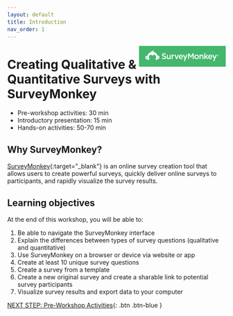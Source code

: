 ```yaml
---
layout: default
title: Introduction 
nav_order: 1
---
```

<img src="images/logo.png" style="float:right;width:200px;" alt="image description">

# Creating Qualitative & Quantitative Surveys with SurveyMonkey 

- Pre-workshop activities: 30 min 
- Introductory presentation: 15 min
- Hands-on activities: 50-70 min

## Why SurveyMonkey?

[SurveyMonkey](https://www.surveymonkey.com/){:target="_blank"} is an online survey creation tool that allows users to create powerful surveys, quickly deliver online surveys to participants, and rapidly visualize the survey results.  

## Learning objectives

At the end of this workshop, you will be able to:

1. Be able to navigate the SurveyMonkey interface 
2. Explain the differences between types of survey questions (qualitative and quantitative)
3. Use SurveyMonkey on a browser or device via website or app
4. Create at least 10 unique survey questions
5. Create a survey from a template
6. Create a new original survey and create a sharable link to potential survey participants
7. Visualize survey results and export data to your computer
 
[NEXT STEP: Pre-Workshop Activities](pre-workshop.html){: .btn .btn-blue }
